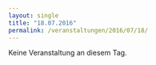 ```yaml
---
layout: single
title: "18.07.2016"
permalink: /veranstaltungen/2016/07/18/
---
```


Keine Veranstaltung an diesem Tag.
